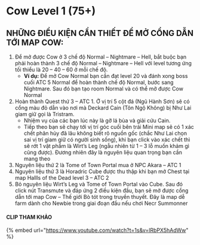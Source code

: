 # Cow Level 1 (75+)

## NHỮNG ĐIỀU KIỆN CẦN THIẾT ĐỂ MỞ CỔNG DẪN TỚI MAP COW:

1. Để mở được Cow ở 3 chế độ Normal – Nightmare – Hell, bắt buộc bạn phải hoàn thành 3 chế độ Normal – Nightmare – Hell với level tương ứng tối thiểu là 20 – 40 – 60 ở mỗi chế độ.
   * **Ví dụ:** Để mở Cow Normal bạn cần đạt level 20 và đánh xong boss cuối ATC 5 Normal để hoàn thành chế độ Normal, bước sang Nightmare. Sau đó bạn tạo room Normal và có thể mở được Cow Normal
2. Hoàn thành Quest thứ 3 – ATC 1. Ở vị trí 5 cột đá (Ngũ Hành Sơn) sẽ có cổng màu đỏ dẫn vào nơi mà Deckard Cain (Tôn Ngộ Không) bị Như Lai giam giữ gọi là Tristram.
   * Nhiệm vụ của các bạn lúc này là gỡ lá bùa và giải cứu Cain.
   * Tiếp theo bạn sẽ chạy tới vị trí góc cuối bên trái Mini map sẽ có 1 xác chết phân hủy đã lâu không biết rõ nguồn gốc (chắc Như Lai chọn sai vị trí giam giữ có người sinh sống), khi bạn click vào xác chết thì sẽ rớt 1 vật phẩm là Wirt’s Leg (ngẫu nhiên từ 1 – 3 lỗ muốn khảm gì cũng được). Đương nhiên đây là nguyên liệu quan trọng bạn cần mang theo
3. Nguyên liệu thứ 2 là Tome of Town Portal mua ở NPC Akara – ATC 1
4. Nguyên liệu thứ 3 là Horadric Cube được thu thập khi bạn mở Chest tại map Hallls of the Dead level 3 – ATC 2
5. Bỏ nguyên liệu Wirt’s Leg và Tome of Town Portal vào Cube. Sau đó click nút Transmute và đáp ứng 2 điều kiện đầu, bạn sẽ mở được cổng dẫn tới map Cow – Thế giới Bò tót trong truyền thuyết. Đây là map dễ farm dành cho Newbie trong giai đoạn đầu nếu chơi Necr Summonner

#### CLIP THAM KHẢO <a href="#clip-tham-khao" id="clip-tham-khao"></a>

{% embed url="https://www.youtube.com/watch?t=1s&v=lRbPX5hAdWw" %}
